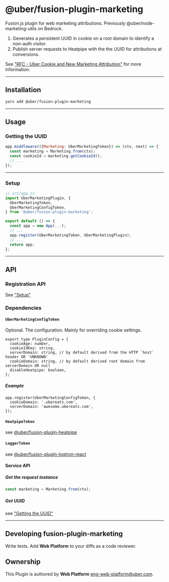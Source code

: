 # @uber/fusion-plugin-marketing

Fusion.js plugin for web marketing attributions. Previously @uber/node-marketing-utils on Bedrock.
1. Generates a persistent UUID in cookie on a root domain to identify a non-auth visitor.
2. Publish server requests to Heatpipe with the the UUID for attributions at conversions.

See ["RFC - Uber Cookie and New Marketing Attribution"](https://docs.google.com/document/d/1NXNfqN-P5wp0hglbJkj39DpFAFUTlL3Uou3T56pu5Ko/edit?usp=drive_web&ouid=115611216150329318223) for more information.

---

## Installation

```sh
yarn add @uber/fusion-plugin-marketing
```

---

## Usage

### Getting the UUID

```js
app.middleware(({Marketing: UberMarketingToken}) => (ctx, next) => {
  const marketing = Marketing.from(ctx);
  const cookieId = marketing.getCookieId();
  // ...
});
```

---

### Setup

```js
// src/app.js
import UberMarketingPlugin, {
  UberMarketingToken,
  UberMarketingConfigToken,
} from '@uber/fusion-plugin-marketing';

export default () => {
  const app = new App(...);
  // ...
  app.register(UberMarketingToken, UberMarketingPlugin);
  // ...
  return app;
};
```

---

## API

### Registration API

See ["Setup"](#setup)

### Dependencies

#### `UberMarketingConfigToken`

Optional. The configuration. Mainly for overriding cookie settings.
```
export type PluginConfig = {
  cookieAge: number,
  cookieIdKey: string,
  serverDomain: string, // by default derived from the HTTP `host` header OR 'UNKNOWN'
  cookieDomain: string, // by default derived root domain from serverDomain OR null
  disableHeatpipe: boolean,
};
```

##### Example

```
app.register(UberMarketingConfigToken, {
  cookieDomain: '.ubereats.com',
  serverDomain: 'awesome.ubereats.com',
});
```
#### `HeatpipeToken`

see [@uber/fusion-plugin-heatpipe](https://code.uberinternal.com/diffusion/WEFUSVQ/)

#### `LoggerToken`

see [@uber/fusion-plugin-logtron-react](https://code.uberinternal.com/diffusion/WEFUSIV/)

#### Service API

##### Get the request instance
```js
const marketing = Marketing.from(ctx);
```

##### Get UUID
see ["Getting the UUID"](#getting-the-uuid)

---

## Developing fusion-plugin-marketing

Write tests. Add **Web Platform** to your diffs as a code reviewer.

## Ownership

This Plugin is authored by **Web Platform** <eng-web-platform@uber.com>.
